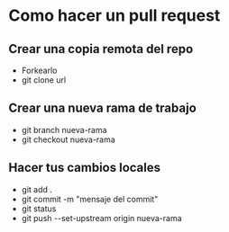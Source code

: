# Como hacer un pull request

## Crear una copia remota del repo
- Forkearlo
- git clone url


## Crear una nueva rama de trabajo
- git branch nueva-rama
- git checkout nueva-rama


## Hacer tus cambios locales
- git add .
- git commit -m "mensaje del commit"
- git status
- git push --set-upstream origin nueva-rama